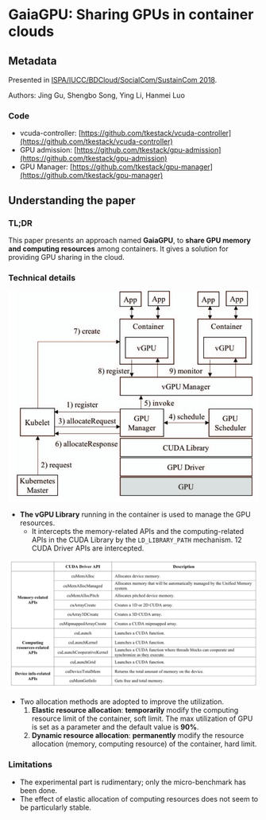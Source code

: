 # GaiaGPU: Sharing GPUs in container clouds

## Metadata

Presented in [ISPA/IUCC/BDCloud/SocialCom/SustainCom 2018](https://ieeexplore.ieee.org/document/8672318/).

Authors: Jing Gu, Shengbo Song, Ying Li, Hanmei Luo

### Code

* vcuda-controller: [https://github.com/tkestack/vcuda-controller](https://github.com/tkestack/vcuda-controller)
* GPU admission: [https://github.com/tkestack/gpu-admission](https://github.com/tkestack/gpu-admission)
* GPU Manager: [https://github.com/tkestack/gpu-manager](https://github.com/tkestack/gpu-manager)

## Understanding the paper

### TL;DR

This paper presents an approach named **GaiaGPU**, to **share GPU memory and computing resources** among containers. It gives a solution for providing GPU sharing in the cloud.

### Technical details

![The architecture of GaiaGPU](../../../.gitbook/assets/gaiagpu-architecture.png)

* **The vGPU Library** running in the container is used to manage the GPU resources.
  * It intercepts the memory-related APIs and the computing-related APIs in the CUDA Library by the `LD_LIBRARY_PATH` mechanism. 12 CUDA Driver APIs are intercepted.

![The intercepted CUDA Driver APIs](../../../.gitbook/assets/gaiagpu-intercepted-cuda-driver-apis.png)

* Two allocation methods are adopted to improve the utilization.
  1. **Elastic resource allocation**: **temporarily** modify the computing resource limit of the container, soft limit. The max utilization of GPU is set as a parameter and the default value is **90%**.
  2. **Dynamic resource allocation**: **permanently** modify the resource allocation (memory, computing resource) of the container, hard limit.

### Limitations

* The experimental part is rudimentary; only the micro-benchmark has been done.
* The effect of elastic allocation of computing resources does not seem to be particularly stable.
